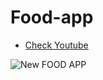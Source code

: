 # Food-app

- [Check Youtube ](https://www.youtube.com/watch?v=djDN04yys78&list=PLQrn8asEsczq8FAlHiFZCB4UPvbFMCDtK)

![New FOOD APP](https://user-images.githubusercontent.com/67558182/120945394-54ddcd80-c752-11eb-92e0-591213699553.jpg)
